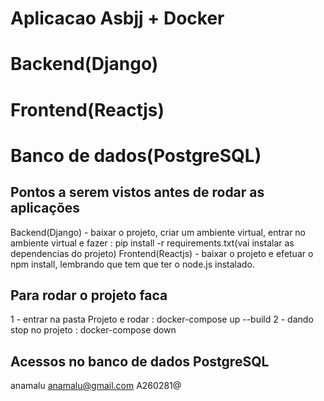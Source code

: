 # Aplicacao Asbjj + Docker 
# Backend(Django)
# Frontend(Reactjs)
# Banco de dados(PostgreSQL)


## Pontos a serem vistos antes de rodar as aplicações
Backend(Django) - baixar o projeto, criar um ambiente virtual, entrar no ambiente virtual e fazer : pip install -r requirements.txt(vai instalar as dependencias do projeto)
Frontend(Reactjs) - baixar o projeto e efetuar o npm install, lembrando que tem que ter o node.js instalado.


## Para rodar o projeto faca ## 
1 - entrar na pasta Projeto e rodar : docker-compose up --build
2 - dando stop no projeto : docker-compose down

## Acessos no banco de dados PostgreSQL ##
anamalu
anamalu@gmail.com
A260281@
